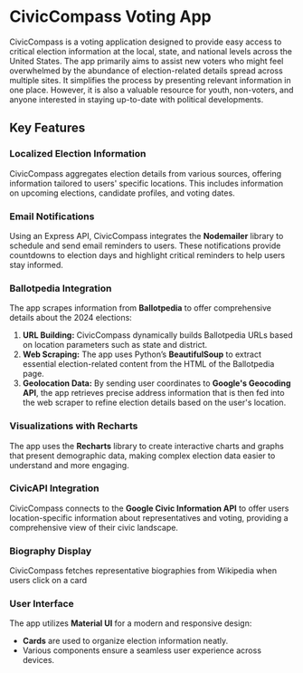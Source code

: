 # CivicCompass Voting App

CivicCompass is a voting application designed to provide easy access to critical election information at the local, state, and national levels across the United States. The app primarily aims to assist new voters who might feel overwhelmed by the abundance of election-related details spread across multiple sites. It simplifies the process by presenting relevant information in one place. However, it is also a valuable resource for youth, non-voters, and anyone interested in staying up-to-date with political developments.

## Key Features

### Localized Election Information
CivicCompass aggregates election details from various sources, offering information tailored to users' specific locations. This includes information on upcoming elections, candidate profiles, and voting dates.

### Email Notifications
Using an Express API, CivicCompass integrates the **Nodemailer** library to schedule and send email reminders to users. These notifications provide countdowns to election days and highlight critical reminders to help users stay informed.

### Ballotpedia Integration
The app scrapes information from **Ballotpedia** to offer comprehensive details about the 2024 elections:
1. **URL Building:** CivicCompass dynamically builds Ballotpedia URLs based on location parameters such as state and district.
2. **Web Scraping:** The app uses Python’s **BeautifulSoup** to extract essential election-related content from the HTML of the Ballotpedia page.
3. **Geolocation Data:** By sending user coordinates to **Google's Geocoding API**, the app retrieves precise address information that is then fed into the web scraper to refine election details based on the user's location.

### Visualizations with Recharts
The app uses the **Recharts** library to create interactive charts and graphs that present demographic data, making complex election data easier to understand and more engaging.

### CivicAPI Integration
CivicCompass connects to the **Google Civic Information API** to offer users location-specific information about representatives and voting, providing a comprehensive view of their civic landscape.

### Biography Display
CivicCompass fetches representative biographies from Wikipedia when users click on a card

### User Interface
The app utilizes **Material UI** for a modern and responsive design:
- **Cards** are used to organize election information neatly.
- Various components ensure a seamless user experience across devices.
